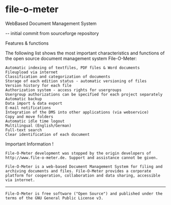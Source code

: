 # file-o-meter
WebBased Document Management System 

-- initial commit from sourceforge repository



Features & functions

The following list shows the most important characteristics and functions of the open source document management system File-O-Meter:

    Automatic indexing of textfiles, PDF files & Word documents
    Fileupload via internet
    Classification and categorization of documents
    Storage of each edition status - automatic versioning of files
    Version history for each file
    Authorization system - access rights for usergroups
    Usergroup authorizations can be specified for each project separately
    Automatic backup
    Data import & data export
    E-mail notifications
    Integration of the DMS into other applications (via webservice)
    Copy and move folders
    Automatic idle time logout
    Multilingual (English/German)
    Full-text search
    Clear identification of each document



Important Information !

    File-O-Meter development was stopped by the origin developers of http://www.file-o-meter.de. Support and assistance cannot be given.

    File-O-Meter is a web-based Document Management System for filing and archiving documents and files. File-O-Meter provides a corporate platform for cooperation, collaboration and data sharing, accessible via internet.


----------------------------------------------------------------

    File-O-Meter is free software ("Open Source") and published under the terms of the GNU General Public License v3. 
